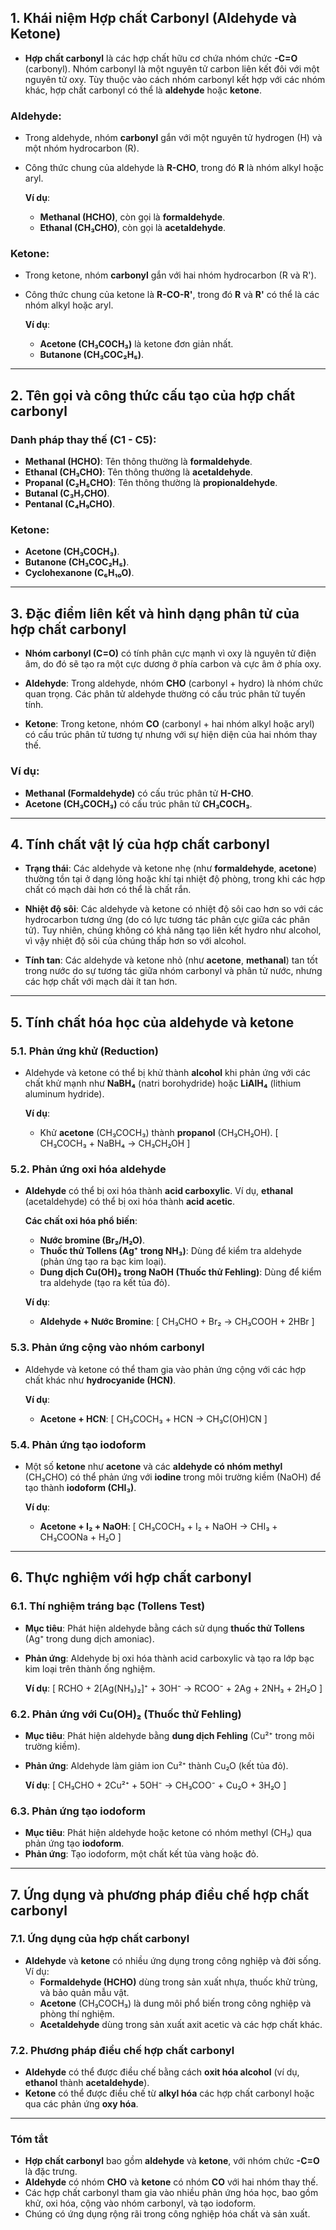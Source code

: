 ## **1. Khái niệm Hợp chất Carbonyl (Aldehyde và Ketone)**

- **Hợp chất carbonyl** là các hợp chất hữu cơ chứa nhóm chức **-C=O** (carbonyl). Nhóm carbonyl là một nguyên tử carbon liên kết đôi với một nguyên tử oxy. Tùy thuộc vào cách nhóm carbonyl kết hợp với các nhóm khác, hợp chất carbonyl có thể là **aldehyde** hoặc **ketone**.

### **Aldehyde**:
- Trong aldehyde, nhóm **carbonyl** gắn với một nguyên tử hydrogen (H) và một nhóm hydrocarbon (R).
- Công thức chung của aldehyde là **R-CHO**, trong đó **R** là nhóm alkyl hoặc aryl.

  **Ví dụ**: 
  - **Methanal (HCHO)**, còn gọi là **formaldehyde**.
  - **Ethanal (CH₃CHO)**, còn gọi là **acetaldehyde**.

### **Ketone**:
- Trong ketone, nhóm **carbonyl** gắn với hai nhóm hydrocarbon (R và R').
- Công thức chung của ketone là **R-CO-R'**, trong đó **R** và **R'** có thể là các nhóm alkyl hoặc aryl.

  **Ví dụ**:
  - **Acetone (CH₃COCH₃)** là ketone đơn giản nhất.
  - **Butanone (CH₃COC₂H₅)**.

---

## **2. Tên gọi và công thức cấu tạo của hợp chất carbonyl**

### **Danh pháp thay thế** (C1 - C5):
- **Methanal (HCHO)**: Tên thông thường là **formaldehyde**.
- **Ethanal (CH₃CHO)**: Tên thông thường là **acetaldehyde**.
- **Propanal (C₂H₅CHO)**: Tên thông thường là **propionaldehyde**.
- **Butanal (C₃H₇CHO)**.
- **Pentanal (C₄H₉CHO)**.

### **Ketone**:
- **Acetone (CH₃COCH₃)**.
- **Butanone (CH₃COC₂H₅)**.
- **Cyclohexanone (C₆H₁₀O)**.

---

## **3. Đặc điểm liên kết và hình dạng phân tử của hợp chất carbonyl**

- **Nhóm carbonyl (C=O)** có tính phân cực mạnh vì oxy là nguyên tử điện âm, do đó sẽ tạo ra một cực dương ở phía carbon và cực âm ở phía oxy.
  
- **Aldehyde**: Trong aldehyde, nhóm **CHO** (carbonyl + hydro) là nhóm chức quan trọng. Các phân tử aldehyde thường có cấu trúc phân tử tuyến tính.
  
- **Ketone**: Trong ketone, nhóm **CO** (carbonyl + hai nhóm alkyl hoặc aryl) có cấu trúc phân tử tương tự nhưng với sự hiện diện của hai nhóm thay thế.

### **Ví dụ**:
- **Methanal (Formaldehyde)** có cấu trúc phân tử **H-CHO**.
- **Acetone (CH₃COCH₃)** có cấu trúc phân tử **CH₃COCH₃**.

---

## **4. Tính chất vật lý của hợp chất carbonyl**

- **Trạng thái**: Các aldehyde và ketone nhẹ (như **formaldehyde**, **acetone**) thường tồn tại ở dạng lỏng hoặc khí tại nhiệt độ phòng, trong khi các hợp chất có mạch dài hơn có thể là chất rắn.
  
- **Nhiệt độ sôi**: Các aldehyde và ketone có nhiệt độ sôi cao hơn so với các hydrocarbon tương ứng (do có lực tương tác phân cực giữa các phân tử). Tuy nhiên, chúng không có khả năng tạo liên kết hydro như alcohol, vì vậy nhiệt độ sôi của chúng thấp hơn so với alcohol.

- **Tính tan**: Các aldehyde và ketone nhỏ (như **acetone**, **methanal**) tan tốt trong nước do sự tương tác giữa nhóm carbonyl và phân tử nước, nhưng các hợp chất với mạch dài ít tan hơn.

---

## **5. Tính chất hóa học của aldehyde và ketone**

### **5.1. Phản ứng khử (Reduction)**

- Aldehyde và ketone có thể bị khử thành **alcohol** khi phản ứng với các chất khử mạnh như **NaBH₄** (natri borohydride) hoặc **LiAlH₄** (lithium aluminum hydride).

  **Ví dụ**: 
  - Khử **acetone** (CH₃COCH₃) thành **propanol** (CH₃CH₂OH).
  \[
  CH₃COCH₃ + NaBH₄ $\rightarrow$ CH₃CH₂OH
  \]

### **5.2. Phản ứng oxi hóa aldehyde**

- **Aldehyde** có thể bị oxi hóa thành **acid carboxylic**. Ví dụ, **ethanal** (acetaldehyde) có thể bị oxi hóa thành **acid acetic**.
  
  **Các chất oxi hóa phổ biến**:
  - **Nước bromine (Br₂/H₂O)**.
  - **Thuốc thử Tollens (Ag⁺ trong NH₃)**: Dùng để kiểm tra aldehyde (phản ứng tạo ra bạc kim loại).
  - **Dung dịch Cu(OH)₂ trong NaOH (Thuốc thử Fehling)**: Dùng để kiểm tra aldehyde (tạo ra kết tủa đỏ).

  **Ví dụ**:
  - **Aldehyde + Nước Bromine**:
    \[
    CH₃CHO + Br₂ $\rightarrow$ CH₃COOH + 2HBr
    \]

### **5.3. Phản ứng cộng vào nhóm carbonyl**

- Aldehyde và ketone có thể tham gia vào phản ứng cộng với các hợp chất khác như **hydrocyanide (HCN)**.
  
  **Ví dụ**:
  - **Acetone + HCN**:
    \[
    CH₃COCH₃ + HCN $\rightarrow$ CH₃C(OH)CN
    \]

### **5.4. Phản ứng tạo iodoform**

- Một số **ketone** như **acetone** và các **aldehyde có nhóm methyl** (CH₃CHO) có thể phản ứng với **iodine** trong môi trường kiềm (NaOH) để tạo thành **iodoform (CHI₃)**.

  **Ví dụ**:
  - **Acetone + I₂ + NaOH**:
    \[
    CH₃COCH₃ + I₂ + NaOH $\rightarrow$ CHI₃ + CH₃COONa + H₂O
    \]

---

## **6. Thực nghiệm với hợp chất carbonyl**

### **6.1. Thí nghiệm tráng bạc (Tollens Test)**

- **Mục tiêu**: Phát hiện aldehyde bằng cách sử dụng **thuốc thử Tollens** (Ag⁺ trong dung dịch amoniac).
- **Phản ứng**: Aldehyde bị oxi hóa thành acid carboxylic và tạo ra lớp bạc kim loại trên thành ống nghiệm.

  **Ví dụ**:
  \[
  RCHO + 2[Ag(NH₃)₂]⁺ + 3OH⁻ $\rightarrow$ RCOO⁻ + 2Ag + 2NH₃ + 2H₂O
  \]

### **6.2. Phản ứng với Cu(OH)₂ (Thuốc thử Fehling)**

- **Mục tiêu**: Phát hiện aldehyde bằng **dung dịch Fehling** (Cu²⁺ trong môi trường kiềm).
- **Phản ứng**: Aldehyde làm giảm ion Cu²⁺ thành Cu₂O (kết tủa đỏ).

  **Ví dụ**:
  \[
  CH₃CHO + 2Cu²⁺ + 5OH⁻ $\rightarrow$ CH₃COO⁻ + Cu₂O + 3H₂O
  \]

### **6.3. Phản ứng tạo iodoform**

- **Mục tiêu**: Phát hiện aldehyde hoặc ketone có nhóm methyl (CH₃) qua phản ứng tạo **iodoform**.
- **Phản ứng**: Tạo iodoform, một chất kết tủa vàng hoặc đỏ.

---

## **7. Ứng dụng và phương pháp điều chế hợp chất carbonyl**

### **7.1. Ứng dụng của hợp chất carbonyl**
- **Aldehyde** và **ketone** có nhiều ứng dụng trong công nghiệp và đời sống. Ví dụ:
  - **Formaldehyde (HCHO)** dùng trong sản xuất nhựa, thuốc khử trùng, và bảo quản mẫu vật.
  - **Acetone** (CH₃COCH₃) là dung môi phổ biến trong công nghiệp và phòng thí nghiệm.
  - **Acetaldehyde** dùng trong sản xuất axit acetic và các hợp chất khác.

### **7.2. Phương pháp điều chế hợp chất carbonyl**
- **Aldehyde** có thể được điều chế bằng cách **oxit hóa alcohol** (ví dụ, **ethanol** thành **acetaldehyde**).
- **Ketone** có thể được điều chế từ **alkyl hóa** các hợp chất carbonyl hoặc qua các phản ứng **oxy hóa**.

---

### **Tóm tắt**
- **Hợp chất carbonyl** bao gồm **aldehyde** và **ketone**, với nhóm chức **-C=O** là đặc trưng.
- **Aldehyde** có nhóm **CHO** và **ketone** có nhóm **CO** với hai nhóm thay thế.
- Các hợp chất carbonyl tham gia vào nhiều phản ứng hóa học, bao gồm khử, oxi hóa, cộng vào nhóm carbonyl, và tạo iodoform.
- Chúng có ứng dụng rộng rãi trong công nghiệp hóa chất và sản xuất.